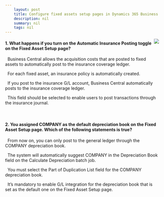 ```yaml
---
    layout: post
    title: Configure fixed assets setup pages in Dynamics 365 Business Central  
    description: nil
    summary: nil
    tags: nil
---
```



 <a target="_blank" href="https://docs.microsoft.com/en-us/learn/modules/configure-fixed-asset-setup-pages/3-check/"><i class="fas fa-external-link-alt"></i> </a>
 <img align="right" src="https://docs.microsoft.com/en-us/learn/achievements/configure-fixed-asset-setup-pages.svg">
####  1. What happens if you turn on the Automatic Insurance Posting toggle on the Fixed Asset Setup page?


<i class='fas fa-check-square' style='color: Dodgerblue;'></i> &nbsp;&nbsp;Business Central allows the acquisition costs that are posted to fixed assets to automatically post to the insurance coverage ledger.

<i class='far fa-square'></i> &nbsp;&nbsp;For each fixed asset, an insurance policy is automatically created.

<i class='far fa-square'></i> &nbsp;&nbsp;If you post to the insurance G/L account, Business Central automatically posts to the insurance coverage ledger.

<i class='far fa-square'></i> &nbsp;&nbsp;This field should be selected to enable users to post transactions through the insurance journal.
<br />
<br />
<br />

####  2. You assigned COMPANY as the default depreciation book on the Fixed Asset Setup page. Which of the following statements is true?


<i class='far fa-square'></i> &nbsp;&nbsp;From now on, you can only post to the general ledger through the COMPANY depreciation book.

<i class='fas fa-check-square' style='color: Dodgerblue;'></i> &nbsp;&nbsp;The system will automatically suggest COMPANY in the Depreciation Book field on the Calculate Depreciation batch job.

<i class='far fa-square'></i> &nbsp;&nbsp;You must select the Part of Duplication List field for the COMPANY depreciation book.

<i class='far fa-square'></i> &nbsp;&nbsp;It’s mandatory to enable G/L integration for the depreciation book that is set as the default one on the Fixed Asset Setup page.
<br />
<br />
<br />
